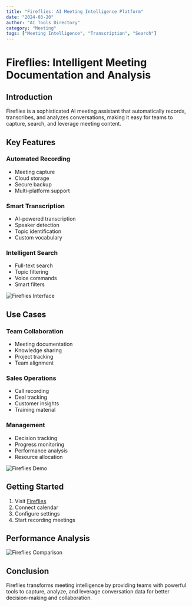 ```yaml
---
title: "Fireflies: AI Meeting Intelligence Platform"
date: "2024-03-20"
author: "AI Tools Directory"
category: "Meeting"
tags: ["Meeting Intelligence", "Transcription", "Search"]
---
```


# Fireflies: Intelligent Meeting Documentation and Analysis

## Introduction

Fireflies is a sophisticated AI meeting assistant that automatically records, transcribes, and analyzes conversations, making it easy for teams to capture, search, and leverage meeting content.

## Key Features

### Automated Recording
- Meeting capture
- Cloud storage
- Secure backup
- Multi-platform support

### Smart Transcription
- AI-powered transcription
- Speaker detection
- Topic identification
- Custom vocabulary

### Intelligent Search
- Full-text search
- Topic filtering
- Voice commands
- Smart filters

![Fireflies Interface](/imgs/fireflies/interface.jpg)

## Use Cases

### Team Collaboration
- Meeting documentation
- Knowledge sharing
- Project tracking
- Team alignment

### Sales Operations
- Call recording
- Deal tracking
- Customer insights
- Training material

### Management
- Decision tracking
- Progress monitoring
- Performance analysis
- Resource allocation

![Fireflies Demo](/imgs/fireflies/demo.jpg)

## Getting Started

1. Visit [Fireflies](https://fireflies.ai)
2. Connect calendar
3. Configure settings
4. Start recording meetings

## Performance Analysis

![Fireflies Comparison](/imgs/fireflies/comparison.jpg)

## Conclusion

Fireflies transforms meeting intelligence by providing teams with powerful tools to capture, analyze, and leverage conversation data for better decision-making and collaboration. 